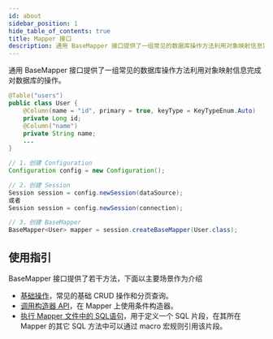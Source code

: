 ```yaml
---
id: about
sidebar_position: 1
hide_table_of_contents: true
title: Mapper 接口
description: 通用 BaseMapper 接口提供了一组常见的数据库操作方法利用对象映射信息完成对数据库的操作。
---
```


通用 BaseMapper 接口提供了一组常见的数据库操作方法利用对象映射信息完成对数据库的操作。

```java title='1. 声明实体类'
@Table("users")
public class User {
    @Column(name = "id", primary = true, keyType = KeyTypeEnum.Auto)
    private Long id;
    @Column("name")
    private String name;
    ...
}
```

```java title='2. 创建通用 Mapper'
// 1，创建 Configuration
Configuration config = new Configuration();

// 2，创建 Session
Session session = config.newSession(dataSource);
或者
Session session = config.newSession(connection);

// 3，创建 BaseMapper
BaseMapper<User> mapper = session.createBaseMapper(User.class);
```

## 使用指引

BaseMapper 接口提供了若干方法，下面以主要场景作为介绍
- [基础操作](./common)，常见的基础 CRUD 操作和分页查询。
- [调用构造器 API](./wrapper)，在 Mapper 上使用条件构造器。
- [执行 Mapper 文件中的 SQL语句](./file)，用于定义一个 SQL 片段，在其所在 Mapper 的其它 SQL 方法中可以通过 macro 宏规则引用该片段。
